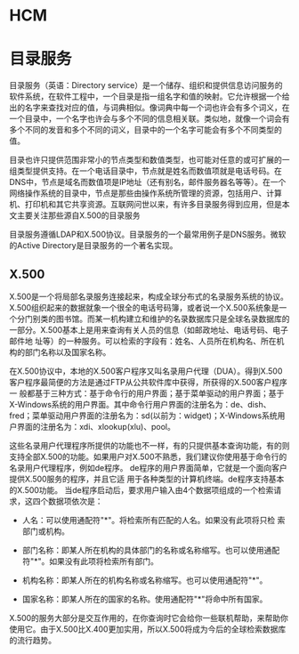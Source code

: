 # HCM

# 目录服务

目录服务（英语：Directory service）是一个储存、组织和提供信息访问服务的软件系统，在软件工程中，一个目录是指一组名字和值的映射。它允许根据一个给出的名字来查找对应的值，与词典相似。像词典中每一个词也许会有多个词义，在一个目录中，一个名字也许会与多个不同的信息相关联。类似地，就像一个词会有多个不同的发音和多个不同的词义，目录中的一个名字可能会有多个不同类型的值。

目录也许只提供范围非常小的节点类型和数值类型，也可能对任意的或可扩展的一组类型提供支持。在一个电话目录中，节点就是姓名而数值项就是电话号码。在DNS中，节点是域名而数值项是IP地址（还有别名，邮件服务器名等等）。在一个网络操作系统的目录中，节点是那些由操作系统所管理的资源，包括用户、计算机、打印机和其它共享资源。互联网问世以来，有许多目录服务得到应用，但是本文主要关注那些源自X.500的目录服务

目录服务遵循LDAP和X.500协议。目录服务的一个最常用例子是DNS服务。微软的Active Directory是目录服务的一个著名实现。

## X.500

X.500是一个将局部名录服务连接起来，构成全球分布式的名录服务系统的协议。X.500组织起来的数据就象一个很全的电话号码簿，或者说一个X.500系统象是一个分门别类的图书馆。而某一机构建立和维护的名录数据库只是全球名录数据库的一部分。X.500基本上是用来查询有关人员的信息（如邮政地址、电话号码、电子邮件地 址等）的一种服务。可以检索的字段有：姓名、人员所在机构名、所在机构的部门名称以及国家名称。

在X.500协议中，本地的X.500客户程序又叫名录用户代理（DUA）。得到X.500 客户程序最简便的方法是通过FTP从公共软件库中获得，所获得的X.500客户程序一 般都基于三种方式：基于命令行的用户界面；基于菜单驱动的用户界面；基于X-Windows系统的用户界面。其中命令行用户界面的注册名为：de、dish、fred；菜单驱动用户界面的注册名为：sd(以前为：widget)；X-Windows系统用户界面的注册名为：xdi、xlookup(xlu)、pool。

这些名录用户代理程序所提供的功能也不一样，有的只提供基本查询功能，有的则支持全部X.500的功能。如果用户对X.500不熟悉，我们建议你使用基于命令行的名录用户代理程序，例如de程序。 de程序的用户界面简单，它就是一个面向客户提供X.500服务的程序，并且它适 用于各种类型的计算机终端。de程序支持基本的X.500功能。 当de程序启动后，要求用户输入由4个数据项组成的一个检索请求，这四个数据项依次是：

- 人名：可以使用通配符"*"。将检索所有匹配的人名。如果没有此项将只检 索部门或机构。

- 部门名称：即某人所在机构的具体部门的名称或名称缩写。也可以使用通配 符"*"。如果没有此项将检索所有部门。

- 机构名称：即某人所在的机构名称或名称缩写。也可以使用通配符"*"。 

- 国家名称：即某人所在的国家的名称。使用通配符"*"将命中所有国家。

X.500的服务大部分是交互作用的，在你查询时它会给你一些联机帮助，来帮助你使用它。由于X.500比X.400更加实用，所以X.500将成为今后的全球检索数据库的流行趋势。
